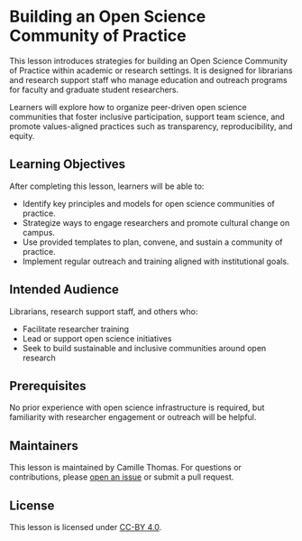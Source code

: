 # Building an Open Science Community of Practice

This lesson introduces strategies for building an Open Science Community of Practice within academic or research settings. It is designed for librarians and research support staff who manage education and outreach programs for faculty and graduate student researchers.

Learners will explore how to organize peer-driven open science communities that foster inclusive participation, support team science, and promote values-aligned practices such as transparency, reproducibility, and equity.

## Learning Objectives

After completing this lesson, learners will be able to:

- Identify key principles and models for open science communities of practice.
- Strategize ways to engage researchers and promote cultural change on campus.
- Use provided templates to plan, convene, and sustain a community of practice.
- Implement regular outreach and training aligned with institutional goals.


## Intended Audience

Librarians, research support staff, and others who:
- Facilitate researcher training
- Lead or support open science initiatives
- Seek to build sustainable and inclusive communities around open research

## Prerequisites

No prior experience with open science infrastructure is required, but familiarity with researcher engagement or outreach will be helpful.

## Maintainers

This lesson is maintained by Camille Thomas. For questions or contributions, please [open an issue](../../issues) or submit a pull request.

## License

This lesson is licensed under [CC-BY 4.0](https://creativecommons.org/licenses/by/4.0/).

